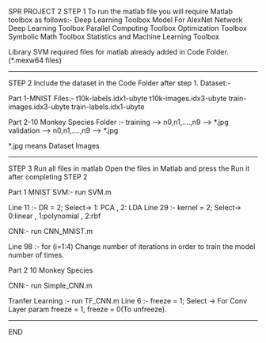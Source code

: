 SPR PROJECT 2
STEP 1
To run the matlab file you will require Matlab toolbox as follows:-
Deep Learning Toolbox Model For AlexNet Network
Deep Learning Toolbox
Parallel Computing Toolbox
Optimization Toolbox
Symbolic Math Toolbox
Statistics and Machine Learning Toolbox

Library SVM required files for matlab already added in Code Folder.(*.mexw64 files)

--------------------------------------------------------------------------------------------

STEP 2
Include the dataset in the Code Folder after step 1.
Dataset:-

Part 1-MNIST
Files:-
t10k-labels.idx1-ubyte
t10k-images.idx3-ubyte
train-images.idx3-ubyte
train-labels.idx1-ubyte

Part 2-10 Monkey Species
Folder :- training --> n0,n1,....,n9 --> *.jpg
	  validation --> n0,n1,....,n9 --> *.jpg

*.jpg means Dataset Images

-----------------------------------------------------------------------------------------

STEP 3
Run all files in matlab
Open the files in Matlab and press the Run it after completing STEP 2

Part 1 
MNIST
SVM:- run SVM.m 

Line 11 :- DR = 2;    Select-> 1: PCA , 2: LDA
Line 29 :- kernel = 2; Select-> 0:linear , 1:polynomial , 2:rbf

CNN:- run CNN_MNIST.m 

Line 98 :-    for (i=1:4)
Change number of iterations in order to train the model number of times.

Part 2 
10 Monkey Species

CNN:- run Simple_CNN.m

Tranfer Learning :- run TF_CNN.m
Line 6 :- freeze = 1;   Select -> For Conv Layer param freeze = 1, freeze = 0(To unfreeze).

-------------------------------------------------------------------------------------------------
END


